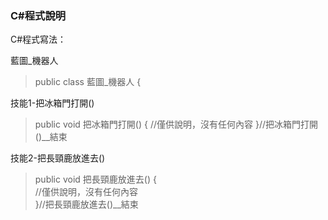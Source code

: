 ### C#程式說明

C#程式寫法：

藍圖_機器人
> public class 藍圖_機器人 {

技能1-把冰箱門打開()
> public void 把冰箱門打開() {
> //僅供說明，沒有任何內容
> }//把冰箱門打開()__結束

技能2-把長頸鹿放進去()
> public void 把長頸鹿放進去() {  
> //僅供說明，沒有任何內容  
> }//把長頸鹿放進去()__結束

